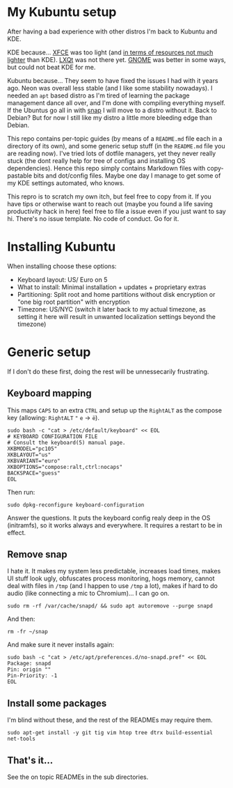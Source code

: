 # My Kubuntu setup

After having a bad experience with other distros I'm back to Kubuntu and KDE.

KDE because... [XFCE](https://www.xfce.org) was too light (and [in terms of resources not much lighter](https://www.forbes.com/sites/jasonevangelho/2019/10/23/bold-prediction-kde-will-steal-the-lightweight-linux-desktop-crown-in-2020) than KDE). [LXQt](https://lxqt.org) was not there yet. [GNOME](https://www.gnome.org/gnome-3) was better in some ways, but could not beat KDE for me.

Kubuntu because... They seem to have fixed the issues I had with it years ago. Neon was overall less stable (and I like some stability nowadays). I needed an `apt` based distro as I'm tired of learning the package management dance all over, and I'm done with compiling everything myself. If the Ubuntus go all in with [snap](/docs/installing-snapd) I will move to a distro without it. Back to Debian? But for now I still like my distro a little more bleeding edge than Debian.

This repo contains per-topic guides (by means of a `README.md` file each in a directory of its own), and some generic setup stuff (in the `README.md` file you are reading now). I've tried lots of dotfile managers, yet they never really stuck (the dont really help for tree of configs and installing OS dependencies). Hence this repo simply contains Markdown files with copy-pastable bits and dot/config files. Maybe one day I manage to get some of my KDE settings automated, who knows.

This repro is to scratch my own itch, but feel free to copy from it. If you have tips or otherwise want to reach out (maybe you found a life saving productivity hack in here) feel free to file a issue even if you just want to say hi. There's no issue template. No code of conduct. Go for it.


# Installing Kubuntu

When installing choose these options:

* Keyboard layout: US/ Euro on 5
* What to install: Minimal installation + updates + proprietary extras
* Partitioning: Split root and home partitions without disk encryption or "one big root partition" with encryption
* Timezone: US/NYC (switch it later back to my actual timezone, as setting it here will result in unwanted localization settings beyond the timezone)


# Generic setup

If I don't do these first, doing the rest will be unnessecarily frustrating.


## Keyboard mapping

This maps `CAPS` to an extra `CTRL` and setup up the `RightALT` as the compose key
(allowing: `RightALT` `"` `e` → `ë`).

    sudo bash -c "cat > /etc/default/keyboard" << EOL
    # KEYBOARD CONFIGURATION FILE
    # Consult the keyboard(5) manual page.
    XKBMODEL="pc105"
    XKBLAYOUT="us"
    XKBVARIANT="euro"
    XKBOPTIONS="compose:ralt,ctrl:nocaps"
    BACKSPACE="guess"
    EOL

Then run:

    sudo dpkg-reconfigure keyboard-configuration

Answer the questions. It puts the keyboard config realy deep in the OS (initramfs), so it works always and everywhere. It requires a restart to be in effect.


## Remove snap

I hate it. It makes my system less predictable, increases load times, makes UI stuff look ugly, obfuscates process monitoring, hogs memory, cannot deal with files in `/tmp` (and I happen to use `/tmp` a lot), makes if hard to do audio (like connecting a mic to Chromium)... I can go on.

    sudo rm -rf /var/cache/snapd/ && sudo apt autoremove --purge snapd

And then:

    rm -fr ~/snap

And make sure it never installs again:

```
sudo bash -c "cat > /etc/apt/preferences.d/no-snapd.pref" << EOL
Package: snapd
Pin: origin ""
Pin-Priority: -1
EOL
```


## Install some packages

I'm blind without these, and the rest of the READMEs may require them.

    sudo apt-get install -y git tig vim htop tree dtrx build-essential net-tools


## That's it...

See the on topic READMEs in the sub directories.
